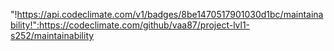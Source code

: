 "!https://api.codeclimate.com/v1/badges/8be1470517901030d1bc/maintainability!":https://codeclimate.com/github/vaa87/project-lvl1-s252/maintainability
